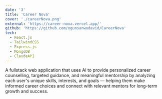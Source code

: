 ```yaml
---
date: '3'
title: 'Career Nova'
cover: './careerNova.png'
external: 'https://career-nova.vercel.app/'
github: 'https://github.com/ogunsanwodavid/CareerNova'
tech:
  - React.js
  - TailwindCSS
  - Express.js
  - MongoDB
  - ClaudeAPI
---
```


A fullstack web application that uses AI to provide personalized career counselling, targeted guidance, and meaningful mentorship by analyzing each user's unique skills, interests, and goals — helping them make informed career choices and connect with relevant mentors for long-term growth and success.
